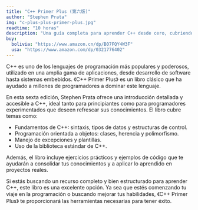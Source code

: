 ```yaml
---
title: "C++ Primer Plus (第六版)"
author: "Stephen Prata"
img: "c-plus-plus-primer-plus.jpg"
readtime: "10 horas"
description: "Una guía completa para aprender C++ desde cero, cubriendo desde los conceptos básicos hasta temas avanzados como la programación orientada a objetos y el manejo de excepciones."
buy:
  bolivia: "https://www.amazon.cn/dp/B07FQY4W3F"
  usa: "https://www.amazon.com/dp/0321776402"
---
```


C++ es uno de los lenguajes de programación más populares y poderosos, utilizado en una amplia gama de aplicaciones, desde desarrollo de software hasta sistemas embebidos. 《C++ Primer Plus》 es un libro clásico que ha ayudado a millones de programadores a dominar este lenguaje.

En esta sexta edición, Stephen Prata ofrece una introducción detallada y accesible a C++, ideal tanto para principiantes como para programadores experimentados que deseen refrescar sus conocimientos. El libro cubre temas como:

- Fundamentos de C++: sintaxis, tipos de datos y estructuras de control.
- Programación orientada a objetos: clases, herencia y polimorfismo.
- Manejo de excepciones y plantillas.
- Uso de la biblioteca estándar de C++.

Además, el libro incluye ejercicios prácticos y ejemplos de código que te ayudarán a consolidar tus conocimientos y a aplicar lo aprendido en proyectos reales.

Si estás buscando un recurso completo y bien estructurado para aprender C++, este libro es una excelente opción. Ya sea que estés comenzando tu viaje en la programación o buscando mejorar tus habilidades, 《C++ Primer Plus》 te proporcionará las herramientas necesarias para tener éxito.
